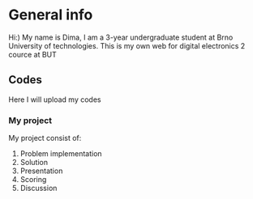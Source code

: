 # General info
 Hi:) My name is Dima, I am a 3-year undergraduate student at Brno University of technologies. This is my own web for digital electronics 2 cource at BUT
 ## Codes
 Here I will upload my codes
 ### My project
 My project consist of:
 1. Problem implementation
 2. Solution
 3. Presentation
 4. Scoring
 5. Discussion